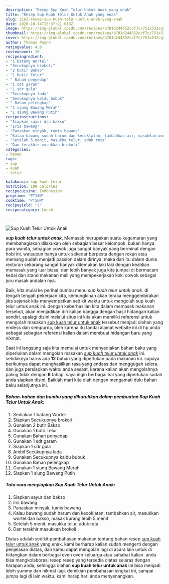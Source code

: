 ```yaml
---
description: "Resep Sup Kuah Telur Untuk Anak yang enak"
title: "Resep Sup Kuah Telur Untuk Anak yang enak"
slug: 2162-resep-sup-kuah-telur-untuk-anak-yang-enak
date: 2020-10-14T15:37:21.613Z
image: https://img-global.cpcdn.com/recipes/b781d244552ccf7c/751x532cq70/sup-kuah-telur-untuk-anak-foto-resep-utama.jpg
thumbnail: https://img-global.cpcdn.com/recipes/b781d244552ccf7c/751x532cq70/sup-kuah-telur-untuk-anak-foto-resep-utama.jpg
cover: https://img-global.cpcdn.com/recipes/b781d244552ccf7c/751x532cq70/sup-kuah-telur-untuk-anak-foto-resep-utama.jpg
author: Thomas Payne
ratingvalue: 4.8
reviewcount: 10
recipeingredient:
- "1 batang Wortel"
- "Secukupnya brokoli"
- "2 butir Bakso"
- "1 butir Telur"
- " Bahan penyedap"
- "1 sdt garam"
- "1 sdr gula"
- "Secukupnya lada"
- "Secukupnya kaldu bubuk"
- " Bahan pelengkap"
- "1 siung Bawang Merah"
- "1 siung Bawang Putih"
recipeinstructions:
- "Siapkan sayur dan bakso"
- "Iris bawang"
- "Panaskan minyak, tumis bawang"
- "Kalau bawang sudah harum dan kecoklatan, tambahkan air, masukkan wortel dan bakso, masak kurang lebih 5 menit"
- "Setelah 5 menit, masukka telur, aduk rata"
- "Dan terakhir masukkan brokoli"
categories:
- Resep
tags:
- sup
- kuah
- telur

katakunci: sup kuah telur 
nutrition: 190 calories
recipecuisine: Indonesian
preptime: "PT18M"
cooktime: "PT56M"
recipeyield: "2"
recipecategory: Lunch

---
```



![Sup Kuah Telur Untuk Anak](https://img-global.cpcdn.com/recipes/b781d244552ccf7c/751x532cq70/sup-kuah-telur-untuk-anak-foto-resep-utama.jpg)

<b><i>sup kuah telur untuk anak</i></b>, Memasak merupakan suatu kegemaran yang membahagiakan dilakukan oleh sebagian besar kelompok. bukan hanya para wanita, sebagian cowok juga sangat banyak yang berminat dengan hobi ini. walaupun hanya untuk sekedar berpesta dengan rekan atau memang sudah menjadi passion dalam dirinya. maka dari itu dalam dunia restoran sekarang sangat banyak ditemukan laki laki dengan keahlian memasak yang luar biasa, dan lebih banyak juga kita jumpai di bermacam kedai dan stand makanan mall yang mempekerjakan koki cowok sebagai juru masak andalan nya.

Baik, kita mulai ke perihal bumbu menu <i>sup kuah telur untuk anak</i>. di tengah tengah pekerjaan kita, kemungkinan akan terasa menggembirakan jika sejenak kita menyempatkan sedikit waktu untuk mengolah sup kuah telur untuk anak ini. dengan keberhasilan kita dalam memasak makanan tersebut, akan menjadikan diri kalian bangga dengan hasil hidangan kalian sendiri. apalagi disini melalui situs ini kita akan memiliki referensi untuk mengolah masakan <u>sup kuah telur untuk anak</u> tersebut menjadi olahan yang endess dan sempurna, oleh karena itu tandai alamat website ini di hp anda sebagai sebagian referensi kalian dalam membuat hidangan baru yang nikmat.




Saat ini langsung saja kita memulai untuk menyediakan bahan baku yang diperlukan dalam mengolah masakan <u><i>sup kuah telur untuk anak</i></u> ini. setidaknya harus ada <b>12</b> bahan yang diperlukan pada makanan ini. supaya berikutnya dapat menghasilkan rasa yang endess dan menggugah selera. dan juga persiapkan waktu anda sesaat, karena kalian akan mengolahnya paling tidak dengan <b>6</b> tahap. saya ingin berbagai hal yang diperlukan sudah anda siapkan disini, Baiklah mari kita olah dengan mengamati dulu bahan baku selanjutnya ini.

<!--inarticleads1-->

##### Bahan-bahan dan bumbu yang dibutuhkan dalam pembuatan Sup Kuah Telur Untuk Anak:

1. Sediakan 1 batang Wortel
1. Siapkan Secukupnya brokoli
1. Gunakan 2 butir Bakso
1. Gunakan 1 butir Telur
1. Gunakan  Bahan penyedap
1. Gunakan 1 sdt garam
1. Siapkan 1 sdr gula
1. Ambil Secukupnya lada
1. Gunakan Secukupnya kaldu bubuk
1. Gunakan  Bahan pelengkap
1. Gunakan 1 siung Bawang Merah
1. Siapkan 1 siung Bawang Putih




<!--inarticleads2-->

##### Tata cara menyiapkan Sup Kuah Telur Untuk Anak:

1. Siapkan sayur dan bakso
1. Iris bawang
1. Panaskan minyak, tumis bawang
1. Kalau bawang sudah harum dan kecoklatan, tambahkan air, masukkan wortel dan bakso, masak kurang lebih 5 menit
1. Setelah 5 menit, masukka telur, aduk rata
1. Dan terakhir masukkan brokoli




Diatas adalah sedikit pembahasan makanan tentang bahan resep <u>sup kuah telur untuk anak</u> yang enak. kami berharap kalian sudah mengerti dengan penjelasan diatas, dan kamu dapat mengolah lagi di acara lain untuk di hidangkan dalam berbagai even even keluarga atau sahabat kalian. anda bisa mengkolaborasi resep resep yang tersedia diatas selaras dengan harapan anda, sehingga olahan <b>sup kuah telur untuk anak</b> ini bisa menjadi lebih yummy dan nikmat lagi. demikian pembahasan singkat ini, sampai jumpa lagi di lain waktu. kami harap hari anda menyenangkan.
